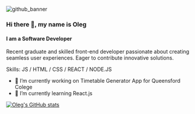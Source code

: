 ![github_banner](https://github.com/jaynero/jaynero/assets/61372337/73ef7b58-e655-4877-99fe-954f6646dce2)
### Hi there 👋, my name is Oleg
#### I am a Software Developer

Recent graduate and skilled front-end developer passionate about creating seamless user experiences. Eager to contribute innovative solutions.

Skills: JS / HTML / CSS / REACT / NODE.JS

- 🔭 I’m currently working on Timetable Generator App for Queensford Colege 
- 🌱 I’m currently learning React.js 

[![Oleg's GitHub stats](https://github-readme-stats.vercel.app/api?username=jaynero)](https://github.com/jaynero/github-readme-stats)
